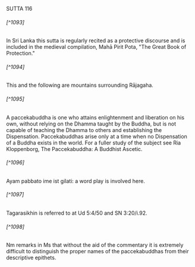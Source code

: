 SUTTA 116

###### [^1093]
In Sri Lanka this sutta is regularly recited as a protective discourse and is included in the medieval compilation, Mahā Pirit Pota, "The Great Book of Protection."

###### [^1094]
This and the following are mountains surrounding Rājagaha.

###### [^1095]
A paccekabuddha is one who attains enlightenment and liberation on his own, without relying on the Dhamma taught by the Buddha, but is not capable of teaching the Dhamma to others and establishing the Dispensation. Paccekabuddhas arise only at a time when no Dispensation of a Buddha exists in the world. For a fuller study of the subject see Ria Kloppenborg, The Paccekabuddha: A Buddhist Ascetic.

###### [^1096]
Ayam pabbato ime ist gilati: a word play is involved here.

###### [^1097]
Tagarasikhin is referred to at Ud 5:4/50 and SN 3:20/i.92.

###### [^1098]
Nm remarks in Ms that without the aid of the commentary it is extremely difficult to distinguish the proper names of the paccekabuddhas from their descriptive epithets.


